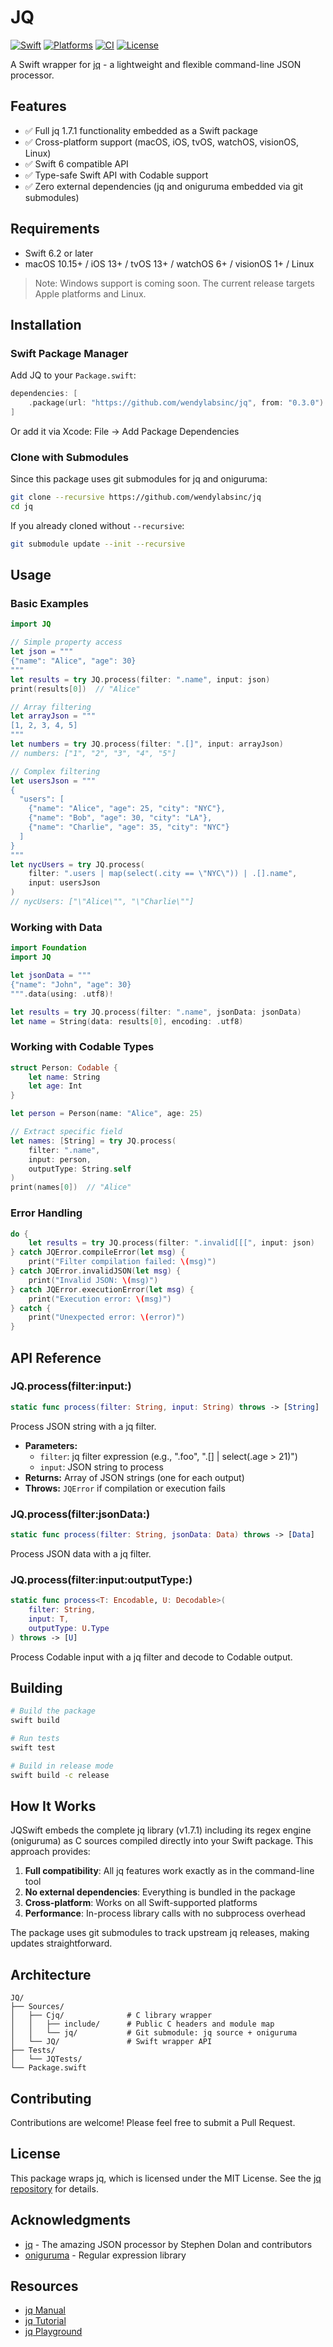 # JQ

[![Swift](https://img.shields.io/badge/Swift-6.2+-orange.svg)](https://swift.org)
[![Platforms](https://img.shields.io/badge/Platforms-iOS%20|%20macOS%20|%20tvOS%20|%20watchOS%20|%20visionOS%20|%20Linux-blue.svg)](https://swift.org)
[![CI](https://github.com/wendylabsinc/jq/actions/workflows/ci.yml/badge.svg)](https://github.com/wendylabsinc/jq/actions/workflows/ci.yml)
[![License](https://img.shields.io/badge/License-MIT-green.svg)](LICENSE)

A Swift wrapper for [jq](https://jqlang.github.io/jq/) - a lightweight and flexible command-line JSON processor.

## Features

- ✅ Full jq 1.7.1 functionality embedded as a Swift package
- ✅ Cross-platform support (macOS, iOS, tvOS, watchOS, visionOS, Linux)
- ✅ Swift 6 compatible API
- ✅ Type-safe Swift API with Codable support
- ✅ Zero external dependencies (jq and oniguruma embedded via git submodules)

## Requirements

- Swift 6.2 or later
- macOS 10.15+ / iOS 13+ / tvOS 13+ / watchOS 6+ / visionOS 1+ / Linux

> Note: Windows support is coming soon. The current release targets Apple platforms and Linux.

## Installation

### Swift Package Manager

Add JQ to your `Package.swift`:

```swift
dependencies: [
    .package(url: "https://github.com/wendylabsinc/jq", from: "0.3.0")
]
```

Or add it via Xcode: File → Add Package Dependencies

### Clone with Submodules

Since this package uses git submodules for jq and oniguruma:

```bash
git clone --recursive https://github.com/wendylabsinc/jq
cd jq
```

If you already cloned without `--recursive`:

```bash
git submodule update --init --recursive
```

## Usage

### Basic Examples

```swift
import JQ

// Simple property access
let json = """
{"name": "Alice", "age": 30}
"""
let results = try JQ.process(filter: ".name", input: json)
print(results[0])  // "Alice"

// Array filtering
let arrayJson = """
[1, 2, 3, 4, 5]
"""
let numbers = try JQ.process(filter: ".[]", input: arrayJson)
// numbers: ["1", "2", "3", "4", "5"]

// Complex filtering
let usersJson = """
{
  "users": [
    {"name": "Alice", "age": 25, "city": "NYC"},
    {"name": "Bob", "age": 30, "city": "LA"},
    {"name": "Charlie", "age": 35, "city": "NYC"}
  ]
}
"""
let nycUsers = try JQ.process(
    filter: ".users | map(select(.city == \"NYC\")) | .[].name",
    input: usersJson
)
// nycUsers: ["\"Alice\"", "\"Charlie\""]
```

### Working with Data

```swift
import Foundation
import JQ

let jsonData = """
{"name": "John", "age": 30}
""".data(using: .utf8)!

let results = try JQ.process(filter: ".name", jsonData: jsonData)
let name = String(data: results[0], encoding: .utf8)
```

### Working with Codable Types

```swift
struct Person: Codable {
    let name: String
    let age: Int
}

let person = Person(name: "Alice", age: 25)

// Extract specific field
let names: [String] = try JQ.process(
    filter: ".name",
    input: person,
    outputType: String.self
)
print(names[0])  // "Alice"
```

### Error Handling

```swift
do {
    let results = try JQ.process(filter: ".invalid[[[", input: json)
} catch JQError.compileError(let msg) {
    print("Filter compilation failed: \(msg)")
} catch JQError.invalidJSON(let msg) {
    print("Invalid JSON: \(msg)")
} catch JQError.executionError(let msg) {
    print("Execution error: \(msg)")
} catch {
    print("Unexpected error: \(error)")
}
```

## API Reference

### JQ.process(filter:input:)

```swift
static func process(filter: String, input: String) throws -> [String]
```

Process JSON string with a jq filter.

- **Parameters:**
  - `filter`: jq filter expression (e.g., ".foo", ".[] | select(.age > 21)")
  - `input`: JSON string to process
- **Returns:** Array of JSON strings (one for each output)
- **Throws:** `JQError` if compilation or execution fails

### JQ.process(filter:jsonData:)

```swift
static func process(filter: String, jsonData: Data) throws -> [Data]
```

Process JSON data with a jq filter.

### JQ.process(filter:input:outputType:)

```swift
static func process<T: Encodable, U: Decodable>(
    filter: String,
    input: T,
    outputType: U.Type
) throws -> [U]
```

Process Codable input with a jq filter and decode to Codable output.

## Building

```bash
# Build the package
swift build

# Run tests
swift test

# Build in release mode
swift build -c release
```

## How It Works

JQSwift embeds the complete jq library (v1.7.1) including its regex engine (oniguruma) as C sources compiled directly into your Swift package. This approach provides:

1. **Full compatibility**: All jq features work exactly as in the command-line tool
2. **No external dependencies**: Everything is bundled in the package
3. **Cross-platform**: Works on all Swift-supported platforms
4. **Performance**: In-process library calls with no subprocess overhead

The package uses git submodules to track upstream jq releases, making updates straightforward.

## Architecture

```
JQ/
├── Sources/
│   ├── Cjq/              # C library wrapper
│   │   ├── include/      # Public C headers and module map
│   │   └── jq/           # Git submodule: jq source + oniguruma
│   └── JQ/               # Swift wrapper API
├── Tests/
│   └── JQTests/
└── Package.swift
```

## Contributing

Contributions are welcome! Please feel free to submit a Pull Request.

## License

This package wraps jq, which is licensed under the MIT License. See the [jq repository](https://github.com/jqlang/jq) for details.

## Acknowledgments

- [jq](https://jqlang.github.io/jq/) - The amazing JSON processor by Stephen Dolan and contributors
- [oniguruma](https://github.com/kkos/oniguruma) - Regular expression library

## Resources

- [jq Manual](https://jqlang.github.io/jq/manual/)
- [jq Tutorial](https://jqlang.github.io/jq/tutorial/)
- [jq Playground](https://jqplay.org/)
